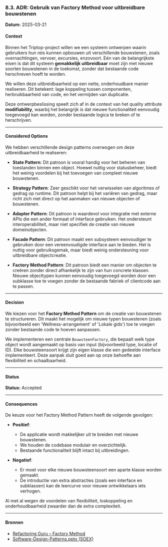 ### 8.3. ADR: Gebruik van Factory Method voor uitbreidbare bouwstenen

**Datum:** 2025-03-21

#### Context

Binnen het Triptop-project willen we een systeem ontwerpen waarin gebruikers hun reis kunnen opbouwen uit verschillende bouwstenen, zoals overnachtingen, vervoer, excursies, enzovoort. Eén van de belangrijkste eisen is dat dit systeem **gemakkelijk uitbreidbaar** moet zijn met nieuwe soorten bouwstenen in de toekomst, zonder dat bestaande code herschreven hoeft te worden.

We willen deze uitbreidbaarheid op een nette, onderhoudbare manier realiseren. Dit betekent: lage koppeling tussen componenten, herbruikbaarheid van code, en het vermijden van duplicatie.

Deze ontwerpbeslissing speelt zich af in de context van het quality attribute **modifiability**, waarbij het belangrijk is dat nieuwe functionaliteit eenvoudig toegevoegd kan worden, zonder bestaande logica te breken of te herschrijven.

---

#### Considered Options

We hebben verschillende design patterns overwogen om deze uitbreidbaarheid te realiseren:

- **State Pattern**: Dit patroon is vooral handig voor het beheren van toestanden binnen een object. Hoewel nuttig voor statusbeheer, biedt het weinig voordelen bij het toevoegen van compleet nieuwe bouwstenen.

- **Strategy Pattern**: Zeer geschikt voor het verwisselen van algoritmes of gedrag op runtime. Dit patroon helpt bij het variëren van gedrag, maar richt zich niet direct op het aanmaken van nieuwe objecten of bouwstenen.

- **Adapter Pattern**: Dit patroon is waardevol voor integratie met externe APIs die een ander formaat of interface gebruiken. Het ondersteunt interoperabiliteit, maar niet specifiek de creatie van nieuwe domeinobjecten.

- **Facade Pattern**: Dit patroon maakt een subsysteem eenvoudiger te gebruiken door een vereenvoudigde interface aan te bieden. Het is nuttig voor gebruiksgemak, maar biedt weinig ondersteuning voor uitbreidbare objectcreatie.

- **Factory Method Pattern**: Dit patroon biedt een manier om objecten te creëren zonder direct afhankelijk te zijn van hun concrete klassen. Nieuwe objecttypen kunnen eenvoudig toegevoegd worden door een subklasse toe te voegen zonder de bestaande fabriek of clientcode aan te passen.

---

#### Decision

We kiezen voor het **Factory Method Pattern** om de creatie van bouwstenen te structureren. Dit maakt het mogelijk om nieuwe typen bouwstenen (zoals bijvoorbeeld een 'Wellness-arrangement' of 'Lokale gids') toe te voegen zonder bestaande code te hoeven aanpassen.

We implementeren een centrale `BouwsteenFactory`, die bepaalt welk type object wordt aangemaakt op basis van input (bijvoorbeeld type, locatie of ID). Elke bouwsteensoort krijgt zijn eigen klasse die een gedeelde interface implementeert. Deze aanpak sluit goed aan op onze behoefte aan flexibiliteit en schaalbaarheid.

---

#### Status

**Status:** Accepted

---

#### Consequences

De keuze voor het Factory Method Pattern heeft de volgende gevolgen:

- **Positief**:
    - De applicatie wordt makkelijker uit te breiden met nieuwe bouwstenen.
    - We houden de codebase modulair en overzichtelijk.
    - Bestaande functionaliteit blijft intact bij uitbreidingen.

- **Negatief**:
    - Er moet voor elke nieuwe bouwsteensoort een aparte klasse worden gemaakt.
    - De introductie van extra abstracties (zoals een interface en subklassen) kan de leercurve voor nieuwe ontwikkelaars iets verhogen.

Al met al wegen de voordelen van flexibiliteit, loskoppeling en onderhoudbaarheid zwaarder dan de extra complexiteit.

---

#### Bronnen

- [Refactoring Guru – Factory Method](https://refactoring.guru/design-patterns/factory-method)
- [Software-Design-Patterns.pptx (SOEX)](https://aim-ene.github.io/soex/assets/files/Software-Design-Patterns-0d2fdea120bb6494d39f949233e45cc5.pptx)
